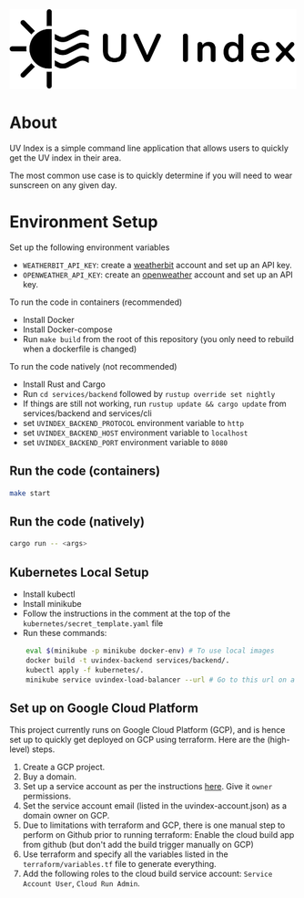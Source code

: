 ![UV Index Logo](./docs/uvindex-logo-with-text.svg)


# About
UV Index is a simple command line application that allows users to quickly get the UV index in their area.

The most common use case is to quickly determine if you will need to wear sunscreen on any given day.

# Environment Setup

Set up the following environment variables
* `WEATHERBIT_API_KEY`: create a [weatherbit](https://www.weatherbit.io/) account and set up an API key.
* `OPENWEATHER_API_KEY`: create an [openweather](https://openweathermap.org/) account and set up an API key.

To run the code in containers (recommended)
* Install Docker
* Install Docker-compose
* Run `make build` from the root of this repository (you only need to rebuild when a dockerfile is changed)

To run the code natively (not recommended)
* Install Rust and Cargo
* Run `cd services/backend` followed by `rustup override set nightly`
* If things are still not working, run `rustup update && cargo update` from services/backend and services/cli
* set `UVINDEX_BACKEND_PROTOCOL` environment variable to `http`
* set `UVINDEX_BACKEND_HOST` environment variable to `localhost`
* set `UVINDEX_BACKEND_PORT` environment variable to `8080`

## Run the code (containers)
```bash
make start
```

## Run the code (natively)
```bash
cargo run -- <args>
```

## Kubernetes Local Setup
- Install kubectl
- Install minikube
- Follow the instructions in the comment at the top of the `kubernetes/secret_template.yaml` file
- Run these commands:
```bash
    eval $(minikube -p minikube docker-env) # To use local images
    docker build -t uvindex-backend services/backend/.
    kubectl apply -f kubernetes/.
    minikube service uvindex-load-balancer --url # Go to this url on a browser
```

## Set up on Google Cloud Platform
This project currently runs on Google Cloud Platform (GCP), and is hence set up to quickly get deployed on GCP using terraform.
Here are the (high-level) steps.

1. Create a GCP project.
2. Buy a domain.
3. Set up a service account as per the instructions [here](https://learn.hashicorp.com/terraform/gcp/build). Give it `owner` permissions.
4. Set the service account email (listed in the uvindex-account.json) as a domain owner on GCP.
5. Due to limitations with terraform and GCP, there is one manual step to perform on Github prior to running terraform:
    Enable the cloud build app from github (but don't add the build trigger manually on GCP)
6. Use terraform and specify all the variables listed in the `terraform/variables.tf` file to generate everything.
7. Add the following roles to the cloud build service account: `Service Account User`, `Cloud Run Admin`.
